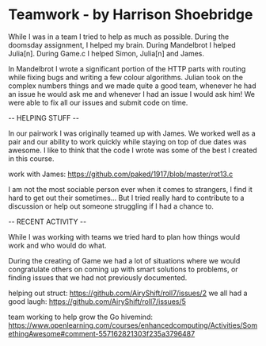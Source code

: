 # Teamwork - by Harrison Shoebridge
While I was in a team I tried to help as much as possible. During the doomsday assignment, I helped my brain. During Mandelbrot I helped Julia[n]. During Game.c I helped Simon, Julia[n] and James.

In Mandelbrot I wrote a significant portion of the HTTP parts with routing while fixing bugs and writing a few colour algorithms. Julian took on the complex numbers things and we made quite a good team, whenever he had an issue he would ask me and whenever I had an issue I would ask him! We were able to fix all our issues and submit code on time.

-- HELPING STUFF --

In our pairwork I was originally teamed up with James. We worked well as a pair and our ability to work quickly while staying on top of due dates was awesome. I like to think that the code I wrote was some of the best I created in this course.

work with James: https://github.com/paked/1917/blob/master/rot13.c

I am not the most sociable person ever when it comes to strangers, I find it hard to get out their sometimes... But I tried really hard to contribute to a discussion or help out someone struggling if I had a chance to.

-- RECENT ACTIVITY --

While I was working with teams we tried hard to plan how things would work and who would do what.

During the creating of Game we had a lot of situations where we would congratulate others on coming up with smart solutions to problems, or finding issues that we had not previously documented.

helping out struct: https://github.com/AiryShift/roll7/issues/2
we all had a good laugh: https://github.com/AiryShift/roll7/issues/5

team working to help grow the Go hivemind: https://www.openlearning.com/courses/enhancedcomputing/Activities/SomethingAwesome#comment-557162821303f235a3796487
